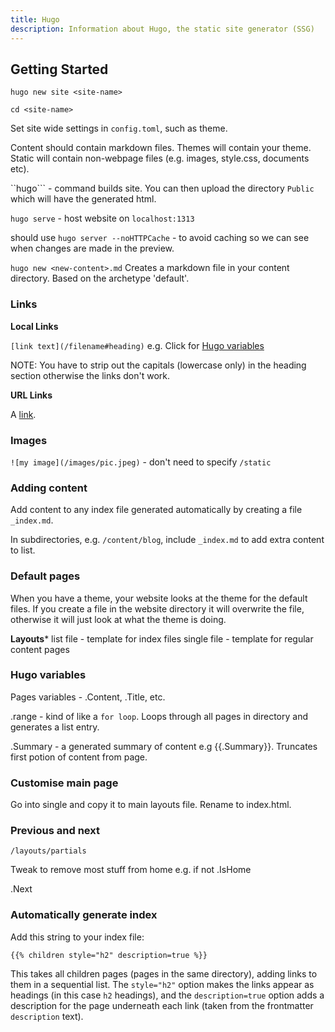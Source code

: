 ```yaml
---
title: Hugo
description: Information about Hugo, the static site generator (SSG)
---
```


## Getting Started

```hugo new site <site-name>```

```cd <site-name>```

Set site wide settings in `config.toml`, such as theme. 

Content should contain markdown files. 
Themes will contain your theme. 
Static will contain non-webpage files (e.g. images, style.css, documents etc). 

``hugo``` - command builds site. You can then upload the directory `Public` which will have the generated html.

```hugo serve``` - host website on ```localhost:1313```

should use
```hugo server --noHTTPCache``` - to avoid caching so we can see when changes are made in the preview. 

```hugo new <new-content>.md```
Creates a markdown file in your content directory. Based on the archetype  'default'. 

### Links

**Local Links**

```[link text](/filename#heading)```
e.g. Click for [Hugo variables](#hugo-variables)

NOTE: You have to strip out the capitals (lowercase only) in the heading section otherwise the links don't work. 

**URL Links**

A [link](http://example.com "Title").

### Images

```![my image](/images/pic.jpeg)``` - don't need to specify `/static`

### Adding content

Add content to any index file generated automatically by creating a file ```_index.md```. 

In subdirectories, e.g. ```/content/blog```, include ```_index.md``` to add extra content to list. 

### Default pages

When you have a theme, your website looks at the theme for the default files. If you create a file in the website directory it will overwrite the file, otherwise it will just look at what the theme is doing. 

**Layouts***
list file - template for index files
single file - template for regular content pages

### Hugo variables

Pages variables - .Content, .Title, etc. 

.range - kind of like a ```for loop```. Loops through all pages in directory and generates a list entry. 

.Summary - a generated summary of content e.g {{.Summary}}. Truncates first potion of content from page. 

### Customise main page

Go into single and copy it to main layouts file. 
Rename to index.html. 

### Previous and next

```/layouts/partials```

Tweak to remove most stuff from home e.g. if not .IsHome 

.Next

### Automatically generate index 

Add this string to your index file:

```{{% children style="h2" description=true %}}```

This takes all children pages (pages in the same directory), adding links to them in a sequential list. The ```style="h2"``` option makes the links appear as headings (in this case ```h2``` headings), and the ```description=true``` option adds a description for the page underneath each link (taken from the frontmatter ```description``` text).